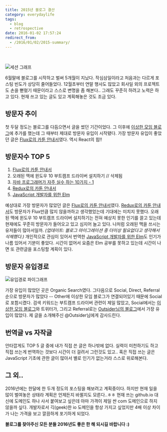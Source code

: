 ```yaml
---
title: 2015년 블로그 결산
category: everydaylife
tags:
  - blog
  - retrospective
date: 2016-01-02 17:57:24
redirect_from:
  - /2016/01/02/2015-summary/
---
```

<br/>

![세션 그래프](/session-graph.png)

6월말에 블로그를 시작하고 벌써 5개월이 지났다. 작심삼일이라고 처음과는 다르게 포스팅 빈도가 상당히 줄어들었다. 12월초부터 연말 행사도 많았고 회사일 외의 프로젝트도 손을 뻗혔기 때문이라고 스스로 변명을 좀 해본다.. 그래도 꾸준히 하려고 노력은 하고 있다. 현재 쓰고 있는 글도 있고 계획해놓은 것도 조금 있다.

## 방문자 추이

첫 두달 정도는 블로그를 다듬으면서 글을 썼던 기간이었다. 그 이후에 [이상한 모임 블로그](http://blog.weirdx.io)에 추가를 했는데 그 때부터 제대로 방문자 유입이 시작됐다. 가장 방문자 유입이 좋았던 글은 [Flux로의 카툰 안내서](/cartoon-guide-to-flux)였다. 역시 React의 힘!!

## 방문자수 TOP 5

1. [Flux로의 카툰 안내서](/cartoon-guide-to-flux)
2. 오래된 맥에 윈도우 10 부트캠프 드라이버 설치하기 // 삭제됨
3. [자바 프로그래머가 자주 실수 하는 10가지 - 1](/top-10-mistakes-java-developers-make-1)
4. [Redux로의 카툰 안내서](/cartoon-intro-to-redux)
5. [JavaScript 개발자를 위한 Elm](/elm-for-javascript-developers)

예상대로 가장 방문자가 많았던 글은 [Flux로의 카툰 안내서](/cartoon-guide-to-flux)였다. [Redux로의 카툰 안내서](/cartoon-intro-to-redux)도 방문자가 Flux만큼 많지 않을까하고 생각했었는데 기대에는 미치지 못했다. 오래된 맥에 윈도우 10 부트캠프 드라이버 설치하기는 전혀 예상치 못한 인기를 끌고 있는데 현재에도 꾸준히 방문자가 들어오고 있고 심지어 늘고 있다. 나처럼 오래된 맥을 쓰시는 유저들이 많아서일까. *(업데이트: 블로그 마이그레이션 중 더이상 필요없다고 생각해서 삭제했다.)* 개인적으로 관심이 있어서 번역한 [JavaScript 개발자를 위한 Elm](/elm-for-javascript-developers)도 인기가 나름 있어서 기분이 좋았다. 시간이 없어서 요즘은 Elm 공부를 못하고 있는데 시간이 나면 또 관련글을 포스팅할 계획이 있다.

## 방문자 유입경로

![유입경로 파이그래프](/channel-pie.png)

가장 유입이 많았던 곳은 Organic Search였다. 그다음으로 Social,  Direct, Referral 순으로 방문자가 많았다 -- Other에 이상한 모임 블로그가 연결되어있기 때문에 Social로 포함시켰다. 검색 키워드는 부트캠프 드라이버 관련이 제일 많았고, Social에서는 [이상한 모임 블로그](http://blog.weirdx.io)와 트위터가, 그리고 Referral로는 [Outsider님의 블로그](http://blog.outsider.ne.kr/)에서 가장 유입이 많았다. 제 글을 소개해주신 @Outsider님에게 감사드린다.

## 번역글 vs 자작글

안타깝게도 TOP 5 글 중에 내가 직접 쓴 글은 하나밖에 없다. 실력이 미천하기도 하고 직접 쓰는게 번역하는 것보다 시간이 더 걸려서 그런것도 있고.. 혹은 직접 쓰는 글은 JavaScript 기초에 관한 글이 많아서 별로 인기가 없는거라 스스로 위로해본다.

## 그 외..

2016년에는 한달에 한 두개 정도의 포스팅을 해보려고 계획중이다. 하지만 현재 일을 많이 벌여놓은 상태라 계획은 언제든지 바뀔지도 모른다..ㅎㅎ 현재 쓰는 github.io 대신에 도메인도 하나 사서 붙여보고 싶은데 아마 가격이 제일 싼 com 도메인으로 하지 않을까 싶다. 개발자로서 긱(geek)한 io 도메인을 항상 가지고 싶었지만 4배 이상 차이가 나는 가격을 보고 깔끔하게 포기하게 되었다.

**블로그를 찾아주신 모든 분들 2016년도 좋은 한 해 되시길 바랍니다 :)**